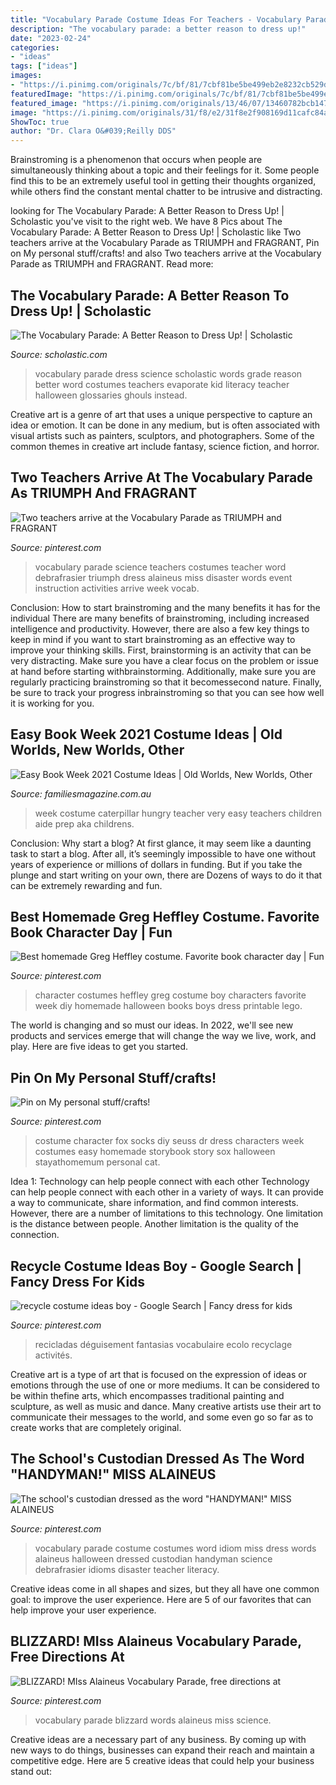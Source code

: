 ```yaml
---
title: "Vocabulary Parade Costume Ideas For Teachers - Vocabulary Parade Blizzard Words Alaineus Miss Science"
description: "The vocabulary parade: a better reason to dress up!"
date: "2023-02-24"
categories:
- "ideas"
tags: ["ideas"]
images:
- "https://i.pinimg.com/originals/7c/bf/81/7cbf81be5be499eb2e8232cb529d42af.png"
featuredImage: "https://i.pinimg.com/originals/7c/bf/81/7cbf81be5be499eb2e8232cb529d42af.png"
featured_image: "https://i.pinimg.com/originals/13/46/07/13460782bcb147625d3a57efcda73ba6.jpg"
image: "https://i.pinimg.com/originals/31/f8/e2/31f8e2f908169d11cafc84a9922c6248.jpg"
ShowToc: true
author: "Dr. Clara O&#039;Reilly DDS"
---
```



Brainstroming is a phenomenon that occurs when people are simultaneously thinking about a topic and their feelings for it. Some people find this to be an extremely useful tool in getting their thoughts organized, while others find the constant mental chatter to be intrusive and distracting.

	

		
looking for The Vocabulary Parade: A Better Reason to Dress Up! | Scholastic you've visit to the right web. We have 8 Pics about The Vocabulary Parade: A Better Reason to Dress Up! | Scholastic like Two teachers arrive at the Vocabulary Parade as TRIUMPH and FRAGRANT, Pin on My personal stuff/crafts! and also Two teachers arrive at the Vocabulary Parade as TRIUMPH and FRAGRANT. Read more:
		
    
## The Vocabulary Parade: A Better Reason To Dress Up! | Scholastic

<img loading=lazy src="https://www.scholastic.com/content/dam/teachers/blogs/alycia-zimmerman/migrated-files/vparade_chloe2.jpg" onerror="this.onerror=null;this.src='https://tse4.mm.bing.net/th?id=OIP.1HI4E4BfJoll8L3hmakFZgHaOi&amp;pid=15.1';" alt="The Vocabulary Parade: A Better Reason to Dress Up! | Scholastic">

_Source: scholastic.com_

>vocabulary parade dress science scholastic words grade reason better word costumes teachers evaporate kid literacy teacher halloween glossaries ghouls instead. 

	

Creative art is a genre of art that uses a unique perspective to capture an idea or emotion. It can be done in any medium, but is often associated with visual artists such as painters, sculptors, and photographers. Some of the common themes in creative art include fantasy, science fiction, and horror.

    
## Two Teachers Arrive At The Vocabulary Parade As TRIUMPH And FRAGRANT

<img loading=lazy src="https://i.pinimg.com/originals/00/9d/88/009d88549d6b0c4d89ab01c7d06ee68f.jpg" onerror="this.onerror=null;this.src='https://tse3.mm.bing.net/th?id=OIP.ZrX-OTDjuK_-Th7f9ku_ZAHaLH&amp;pid=15.1';" alt="Two teachers arrive at the Vocabulary Parade as TRIUMPH and FRAGRANT">

_Source: pinterest.com_

>vocabulary parade science teachers costumes teacher word debrafrasier triumph dress alaineus miss disaster words event instruction activities arrive week vocab. 

	

Conclusion: How to start brainstroming and the many benefits it has for the individual
There are many benefits of brainstroming, including increased intelligence and productivity. However, there are also a few key things to keep in mind if you want to start brainstroming as an effective way to improve your thinking skills. First, brainstorming is an activity that can be very distracting. Make sure you have a clear focus on the problem or issue at hand before starting withbrainstorming. Additionally, make sure you are regularly practicing brainstroming so that it becomessecond nature. Finally, be sure to track your progress inbrainstroming so that you can see how well it is working for you.

    
## Easy Book Week 2021 Costume Ideas | Old Worlds, New Worlds, Other

<img loading=lazy src="https://www.familiesmagazine.com.au/wp-content/uploads/2015/08/One-very-hungry-caterpillar-aka-Prep-Teacher-Aide.jpg" onerror="this.onerror=null;this.src='https://tse3.mm.bing.net/th?id=OIP.jJcVa9aODrPsNKJjF74GJAHaJ4&amp;pid=15.1';" alt="Easy Book Week 2021 Costume Ideas | Old Worlds, New Worlds, Other">

_Source: familiesmagazine.com.au_

>week costume caterpillar hungry teacher very easy teachers children aide prep aka childrens. 

	

Conclusion: Why start a blog?
At first glance, it may seem like a daunting task to start a blog. After all, it’s seemingly impossible to have one without years of experience or millions of dollars in funding. But if you take the plunge and start writing on your own, there are Dozens of ways to do it that can be extremely rewarding and fun.

    
## Best Homemade Greg Heffley Costume. Favorite Book Character Day | Fun

<img loading=lazy src="https://s-media-cache-ak0.pinimg.com/736x/9f/d8/a0/9fd8a0381c042bcbb9c1b52570d85af2.jpg" onerror="this.onerror=null;this.src='https://tse3.mm.bing.net/th?id=OIP.UwfcVTQyCoTYhfYXWNpCUAHaJ6&amp;pid=15.1';" alt="Best homemade Greg Heffley costume. Favorite book character day | Fun">

_Source: pinterest.com_

>character costumes heffley greg costume boy characters favorite week diy homemade halloween books boys dress printable lego. 

	

The world is changing and so must our ideas. In 2022, we'll see new products and services emerge that will change the way we live, work, and play. Here are five ideas to get you started.

    
## Pin On My Personal Stuff/crafts!

<img loading=lazy src="https://i.pinimg.com/originals/13/46/07/13460782bcb147625d3a57efcda73ba6.jpg" onerror="this.onerror=null;this.src='https://tse2.mm.bing.net/th?id=OIP.GT0GtRAlR93uHdGtzXSwDwHaJ4&amp;pid=15.1';" alt="Pin on My personal stuff/crafts!">

_Source: pinterest.com_

>costume character fox socks diy seuss dr dress characters week costumes easy homemade storybook story sox halloween stayathomemum personal cat. 

	

Idea 1: Technology can help people connect with each other
Technology can help people connect with each other in a variety of ways. It can provide a way to communicate, share information, and find common interests. However, there are a number of limitations to this technology. One limitation is the distance between people. Another limitation is the quality of the connection.

    
## Recycle Costume Ideas Boy - Google Search | Fancy Dress For Kids

<img loading=lazy src="https://i.pinimg.com/originals/ae/e8/8d/aee88d9cd667139f7af670db4811a1a9.jpg" onerror="this.onerror=null;this.src='https://tse2.mm.bing.net/th?id=OIP.5mIcrXvyuPUAwc2ug5wKGwAAAA&amp;pid=15.1';" alt="recycle costume ideas boy - Google Search | Fancy dress for kids">

_Source: pinterest.com_

>recicladas déguisement fantasias vocabulaire ecolo recyclage activités. 

	

Creative art is a type of art that is focused on the expression of ideas or emotions through the use of one or more mediums. It can be considered to be within thefine arts, which encompasses traditional painting and sculpture, as well as music and dance. Many creative artists use their art to communicate their messages to the world, and some even go so far as to create works that are completely original.

    
## The School&#039;s Custodian Dressed As The Word &quot;HANDYMAN!&quot; MISS ALAINEUS

<img loading=lazy src="https://i.pinimg.com/originals/7c/bf/81/7cbf81be5be499eb2e8232cb529d42af.png" onerror="this.onerror=null;this.src='https://tse3.mm.bing.net/th?id=OIP.Q3Aj-DiC8Y7cRB09AWHzdwAAAA&amp;pid=15.1';" alt="The school&#039;s custodian dressed as the word &quot;HANDYMAN!&quot; MISS ALAINEUS">

_Source: pinterest.com_

>vocabulary parade costume costumes word idiom miss dress words alaineus halloween dressed custodian handyman science debrafrasier idioms disaster teacher literacy. 

	

Creative ideas come in all shapes and sizes, but they all have one common goal: to improve the user experience. Here are 5 of our favorites that can help improve your user experience.

    
## BLIZZARD! MIss Alaineus Vocabulary Parade, Free Directions At

<img loading=lazy src="https://i.pinimg.com/originals/31/f8/e2/31f8e2f908169d11cafc84a9922c6248.jpg" onerror="this.onerror=null;this.src='https://tse2.mm.bing.net/th?id=OIP.GBpW_BIlxFlwqOVgAwaxwQHaOO&amp;pid=15.1';" alt="BLIZZARD! MIss Alaineus Vocabulary Parade, free directions at">

_Source: pinterest.com_

>vocabulary parade blizzard words alaineus miss science. 

	

Creative ideas are a necessary part of any business. By coming up with new ways to do things, businesses can expand their reach and maintain a competitive edge. Here are 5 creative ideas that could help your business stand out: 

